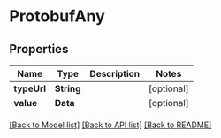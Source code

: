 # ProtobufAny

## Properties
Name | Type | Description | Notes
------------ | ------------- | ------------- | -------------
**typeUrl** | **String** |  | [optional] 
**value** | **Data** |  | [optional] 

[[Back to Model list]](../README.md#documentation-for-models) [[Back to API list]](../README.md#documentation-for-api-endpoints) [[Back to README]](../README.md)


